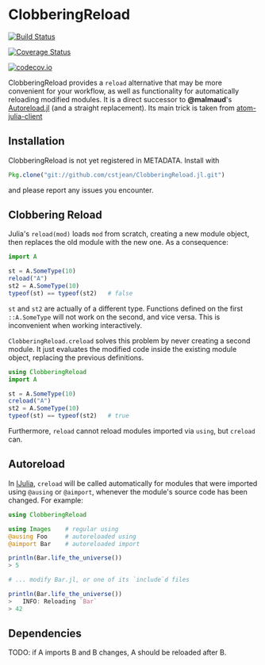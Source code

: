 # ClobberingReload

[![Build Status](https://travis-ci.org/cstjean/ClobReload.jl.svg?branch=master)](https://travis-ci.org/cstjean/ClobReload.jl)

[![Coverage Status](https://coveralls.io/repos/cstjean/ClobReload.jl/badge.svg?branch=master&service=github)](https://coveralls.io/github/cstjean/ClobReload.jl?branch=master)

[![codecov.io](http://codecov.io/github/cstjean/ClobReload.jl/coverage.svg?branch=master)](http://codecov.io/github/cstjean/ClobReload.jl?branch=master)

ClobberingReload provides a `reload` alternative that may be more convenient
for your workflow, as well as functionality for automatically reloading
modified modules. It is a direct successor to **@malmaud**'s
[Autoreload.jl](https://github.com/malmaud/Autoreload.jl)
(and a straight replacement). Its main trick is taken from
[atom-julia-client](https://github.com/JunoLab/atom-julia-client)

## Installation

ClobberingReload is not yet registered in METADATA. Install with

```julia
Pkg.clone("git://github.com/cstjean/ClobberingReload.jl.git")
```

and please report any issues you encounter.

## Clobbering Reload

Julia's `reload(mod)` loads `mod` from scratch, creating a new module object,
then replaces the old module with the new one. As a consequence:

```julia
import A

st = A.SomeType(10)
reload("A")
st2 = A.SomeType(10)
typeof(st) == typeof(st2)   # false
```

`st` and `st2` are actually of a different type. Functions defined on the
first `::A.SomeType` will not work on the second, and vice versa. This is
inconvenient when working interactively.

`ClobberingReload.creload` solves this problem by never creating a second
module.  It just evaluates the modified code inside the existing module object,
replacing the previous definitions.

```julia
using ClobberingReload
import A

st = A.SomeType(10)
creload("A")
st2 = A.SomeType(10)
typeof(st) == typeof(st2)   # true
```

Furthermore, `reload` cannot reload modules imported via `using`, but `creload`
can.

## Autoreload

In [IJulia](https://github.com/JuliaLang/IJulia.jl), `creload` will be called
automatically for modules that were imported using `@ausing` or `@aimport`,
whenever the module's source code has been changed. For example:

```julia
using ClobberingReload

using Images    # regular using
@ausing Foo     # autoreloaded using
@aimport Bar    # autoreloaded import

println(Bar.life_the_universe())
> 5

# ... modify Bar.jl, or one of its `include`d files

println(Bar.life_the_universe())
>   INFO: Reloading `Bar`
> 42
```

## Dependencies

TODO: if A imports B and B changes, A should be reloaded after B.